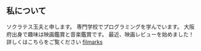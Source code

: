 ## 私について

ソクラテス玉夫と申します。
専門学校でプログラミングを学んでいます。
大阪府出身で趣味は映画鑑賞と音楽鑑賞です。
最近、映画レビューを始めました！詳しくはこちらをご覧ください
[filmarks](https://filmarks.com/users/Ryuji_missydesu)






